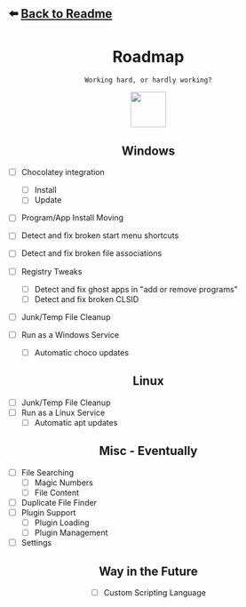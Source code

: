 ⬅️ [Back to Readme](https://github.com/CraigWard89/CheetahToolbox/blob/main/README.md)
---

<div align=center>

# Roadmap

` Working hard, or hardly working? `

<a href="https://github.com/CraigWard89"><img src="https://raw.githubusercontent.com/CraigWard89/SuperSolution/main/Resources/penguin.ico" width=64 height=64 /></a>

## Windows

<div align=left>

- [ ] Chocolatey integration
    - [ ] Install
    - [ ] Update

- [ ] Program/App Install Moving

- [ ] Detect and fix broken start menu shortcuts
- [ ] Detect and fix broken file associations

- [ ] Registry Tweaks
  - [ ] Detect and fix ghost apps in "add or remove programs"
  - [ ] Detect and fix broken CLSID

- [ ] Junk/Temp File Cleanup
- [ ] Run as a Windows Service
    - [ ] Automatic choco updates

</div>

## Linux

<div align=left>

- [ ] Junk/Temp File Cleanup
- [ ] Run as a Linux Service
    - [ ] Automatic apt updates

</div>

## Misc - Eventually

<div align=left>

- [ ] File Searching
  - [ ] Magic Numbers
  - [ ] File Content
- [ ] Duplicate File Finder
- [ ] Plugin Support
  - [ ] Plugin Loading
  - [ ] Plugin Management
- [ ] Settings

</div>

## Way in the Future

- [ ] Custom Scripting Language

</div>